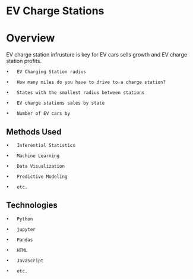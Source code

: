 # EV Charge Stations
# Overview
  EV charge station infrusture is key for EV cars sells growth and EV charge station profits.
  
    •	EV Charging Station radius

    •	How many miles do you have to drive to a charge station?

    •	States with the smallest radius between stations

    •	EV charge stations sales by state

    •	Number of EV cars by
   
## Methods Used

    •	Inferential Statistics

    •	Machine Learning

    •	Data Visualization

    •	Predictive Modeling

    •	etc.

## Technologies

    •	Python

    •	jupyter

    •	Pandas

    •	HTML

    •	JavaScript

    •	etc.

